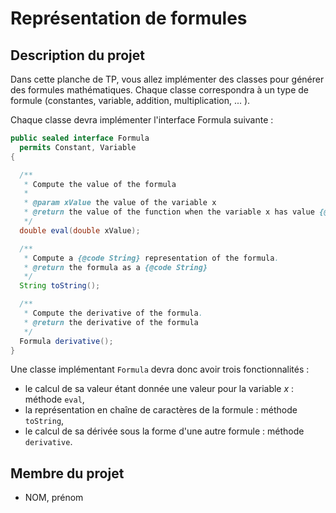 # Représentation de formules

## Description du projet

Dans cette planche de TP, vous allez implémenter des classes pour générer des formules mathématiques. Chaque classe 
correspondra à un type de formule (constantes, variable, addition, multiplication, ... ).

Chaque classe devra implémenter l'interface Formula suivante :

```java
public sealed interface Formula 
  permits Constant, Variable
{

  /**
   * Compute the value of the formula
   *
   * @param xValue the value of the variable x
   * @return the value of the function when the variable x has value {@code xValue}
   */
  double eval(double xValue);

  /**
   * Compute a {@code String} representation of the formula.
   * @return the formula as a {@code String}
   */
  String toString();

  /**
   * Compute the derivative of the formula.
   * @return the derivative of the formula
   */
  Formula derivative();
}
```

Une classe implémentant `Formula` devra donc avoir trois fonctionnalités :

- le calcul de sa valeur étant donnée une valeur pour la variable $x$ : méthode `eval`,
- la représentation en chaîne de caractères de la formule : méthode `toString`,
- le calcul de sa dérivée sous la forme d'une autre formule : méthode `derivative`.


## Membre du projet

- NOM, prénom